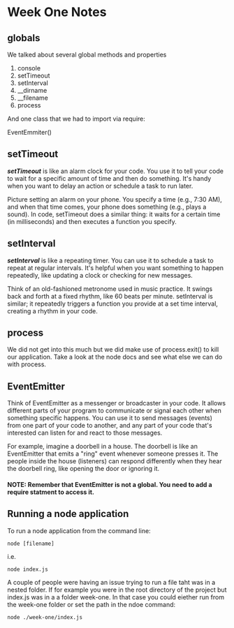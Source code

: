 # Week One Notes



## globals
We talked about several global methods and properties 
1. console
2. setTimeout
3. setInterval
4. __dirname
5. __filename
6. process

And one class that we had to import via require:

EventEmmiter()


## setTimeout

***setTimeout*** is like an alarm clock for your code. You use it to tell your code to wait for a specific amount of time and then do something. It's handy when you want to delay an action or schedule a task to run later.

Picture setting an alarm on your phone. You specify a time (e.g., 7:30 AM), and when that time comes, your phone does something (e.g., plays a sound). In code, setTimeout does a similar thing: it waits for a certain time (in milliseconds) and then executes a function you specify.


## setInterval

***setInterval*** is like a repeating timer. You can use it to schedule a task to repeat at regular intervals. It's helpful when you want something to happen repeatedly, like updating a clock or checking for new messages.

Think of an old-fashioned metronome used in music practice. It swings back and forth at a fixed rhythm, like 60 beats per minute. setInterval is similar; it repeatedly triggers a function you provide at a set time interval, creating a rhythm in your code.


## process
We did not get into this much but we did make use of process.exit() to kill our application.   Take a look at the node docs and see what else we can do with process.

## EventEmitter

Think of EventEmitter as a messenger or broadcaster in your code. It allows different parts of your program to communicate or signal each other when something specific happens. You can use it to send messages (events) from one part of your code to another, and any part of your code that's interested can listen for and react to those messages.

For example, imagine a doorbell in a house. The doorbell is like an EventEmitter that emits a "ring" event whenever someone presses it. The people inside the house (listeners) can respond differently when they hear the doorbell ring, like opening the door or ignoring it.

#### NOTE:  Remember that EventEmitter is not a global.  You need to add a require statment to access it.


## Running a node application

To run a node application from the command line:

```node [filename]```

i.e.

```node index.js```


A couple of people were having an issue trying to run a file taht was in a nested folder.  If for example you were in the root directory of the project but index.js was in a a folder week-one.  In that case you could eiether run from the week-one folder or set the path in the ndoe command:

```node ./week-one/index.js```



